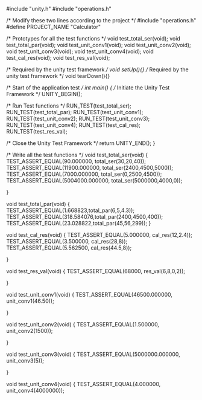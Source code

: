 #include "unity.h"
#include "operations.h"

/* Modify these two lines according to the project */
#include "operations.h"
#define PROJECT_NAME   "Calculator"

/* Prototypes for all the test functions */
void test_total_ser(void);
void test_total_par(void);
void test_unit_conv1(void);
void test_unit_conv2(void);
void test_unit_conv3(void);
void test_unit_conv4(void);
void test_cal_res(void);
void test_res_val(void);



/* Required by the unity test framework */
void setUp(){}
/* Required by the unity test framework */
void tearDown(){}

/* Start of the application test */
int main()
{
/* Initiate the Unity Test Framework */
  UNITY_BEGIN();

/* Run Test functions */
  RUN_TEST(test_total_ser);
  RUN_TEST(test_total_par);
  RUN_TEST(test_unit_conv1);
  RUN_TEST(test_unit_conv2);
  RUN_TEST(test_unit_conv3);
  RUN_TEST(test_unit_conv4);
  RUN_TEST(test_cal_res);
  RUN_TEST(test_res_val);

  /* Close the Unity Test Framework */
  return UNITY_END();
}

/* Write all the test functions */ 
void test_total_ser(void) {
  TEST_ASSERT_EQUAL(90.000000, total_ser(30,20,40));
  TEST_ASSERT_EQUAL(11900.000000, total_ser(2400,4500,5000));
  TEST_ASSERT_EQUAL(7000.000000, total_ser(0,2500,4500));
  TEST_ASSERT_EQUAL(5004000.000000, total_ser(5000000,4000,0));



}

void test_total_par(void) {
  TEST_ASSERT_EQUAL(1.668823,total_par(6,5,4.3));
  TEST_ASSERT_EQUAL(318.584076,total_par(2400,4500,400));
  TEST_ASSERT_EQUAL(23.028822,total_par(45,56,299));
}

void test_cal_res(void) {
  TEST_ASSERT_EQUAL(5.000000, cal_res(12,2.4));
  TEST_ASSERT_EQUAL(3.500000, cal_res(28,8));
  TEST_ASSERT_EQUAL(5.562500, cal_res(44.5,8));
  
}

void test_res_val(void) {
  TEST_ASSERT_EQUAL(68000, res_val(6,8,0,2));
  
}

void test_unit_conv1(void) {
  TEST_ASSERT_EQUAL(46500.000000, unit_conv1(46.50));
  
}

void test_unit_conv2(void) {
  TEST_ASSERT_EQUAL(1.500000, unit_conv2(1500));
  
  
}

void test_unit_conv3(void) {
  TEST_ASSERT_EQUAL(5000000.000000, unit_conv3(5));
  

}

void test_unit_conv4(void) {
  TEST_ASSERT_EQUAL(4.000000, unit_conv4(4000000));
